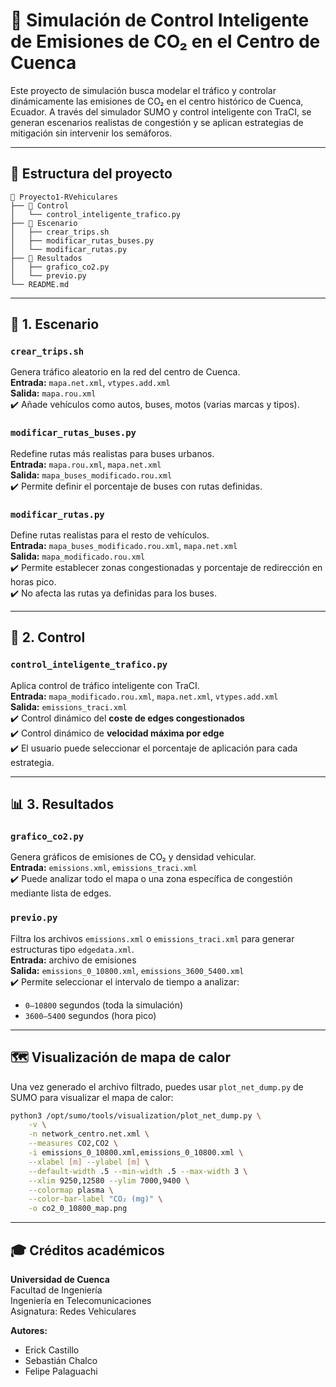 # 🌆 Simulación de Control Inteligente de Emisiones de CO₂ en el Centro de Cuenca

Este proyecto de simulación busca modelar el tráfico y controlar dinámicamente las emisiones de CO₂ en el centro histórico de Cuenca, Ecuador. A través del simulador SUMO y control inteligente con TraCI, se generan escenarios realistas de congestión y se aplican estrategias de mitigación sin intervenir los semáforos.

---

## 📁 Estructura del proyecto

```
📁 Proyecto1-RVehiculares
├── 📂 Control
│   └── control_inteligente_trafico.py
├── 📂 Escenario
│   ├── crear_trips.sh
│   ├── modificar_rutas_buses.py
│   └── modificar_rutas.py
├── 📂 Resultados
│   ├── grafico_co2.py
│   └── previo.py
└── README.md
```



---

## 📂 1. Escenario

### `crear_trips.sh`
Genera tráfico aleatorio en la red del centro de Cuenca.  
**Entrada:** `mapa.net.xml`, `vtypes.add.xml`  
**Salida:** `mapa.rou.xml`  
✔️ Añade vehículos como autos, buses, motos (varias marcas y tipos).

### `modificar_rutas_buses.py`
Redefine rutas más realistas para buses urbanos.  
**Entrada:** `mapa.rou.xml`, `mapa.net.xml`  
**Salida:** `mapa_buses_modificado.rou.xml`  
✔️ Permite definir el porcentaje de buses con rutas definidas.

### `modificar_rutas.py`
Define rutas realistas para el resto de vehículos.  
**Entrada:** `mapa_buses_modificado.rou.xml`, `mapa.net.xml`  
**Salida:** `mapa_modificado.rou.xml`  
✔️ Permite establecer zonas congestionadas y porcentaje de redirección en horas pico.  
✔️ No afecta las rutas ya definidas para los buses.

---

## 🧠 2. Control

### `control_inteligente_trafico.py`
Aplica control de tráfico inteligente con TraCI.  
**Entrada:** `mapa_modificado.rou.xml`, `mapa.net.xml`, `vtypes.add.xml`  
**Salida:** `emissions_traci.xml`  
✔️ Control dinámico del **coste de edges congestionados**  
✔️ Control dinámico de **velocidad máxima por edge**  
✔️ El usuario puede seleccionar el porcentaje de aplicación para cada estrategia.

---

## 📊 3. Resultados

### `grafico_co2.py`
Genera gráficos de emisiones de CO₂ y densidad vehicular.  
**Entrada:** `emissions.xml`, `emissions_traci.xml`  
✔️ Puede analizar todo el mapa o una zona específica de congestión mediante lista de edges.

### `previo.py`
Filtra los archivos `emissions.xml` o `emissions_traci.xml` para generar estructuras tipo `edgedata.xml`.  
**Entrada:** archivo de emisiones  
**Salida:** `emissions_0_10800.xml`, `emissions_3600_5400.xml`  
✔️ Permite seleccionar el intervalo de tiempo a analizar:
- `0–10800` segundos (toda la simulación)
- `3600–5400` segundos (hora pico)

---

## 🗺️ Visualización de mapa de calor

Una vez generado el archivo filtrado, puedes usar `plot_net_dump.py` de SUMO para visualizar el mapa de calor:

```bash
python3 /opt/sumo/tools/visualization/plot_net_dump.py \
    -v \
    -n network_centro.net.xml \
    --measures CO2,CO2 \
    -i emissions_0_10800.xml,emissions_0_10800.xml \
    --xlabel [m] --ylabel [m] \
    --default-width .5 --min-width .5 --max-width 3 \
    --xlim 9250,12580 --ylim 7000,9400 \
    --colormap plasma \
    --color-bar-label "CO₂ (mg)" \
    -o co2_0_10800_map.png
```

---

## 🎓 Créditos académicos

**Universidad de Cuenca**  
Facultad de Ingeniería  
Ingeniería en Telecomunicaciones  
Asignatura: Redes Vehiculares  

**Autores:**  
- Erick Castillo  
- Sebastián Chalco  
- Felipe Palaguachi
